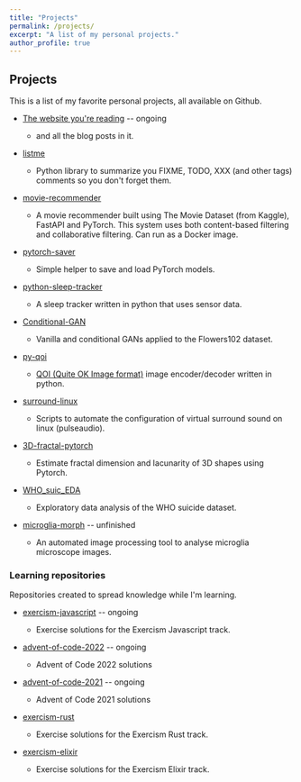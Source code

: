 ```yaml
---
title: "Projects"
permalink: /projects/
excerpt: "A list of my personal projects."
author_profile: true
---
```


## Projects

This is a list of my favorite personal projects, all available on Github.


- [The website you're reading](https://github.com/mathpn/mathpn.github.io) -- ongoing
  - and all the blog posts in it.
 

- [listme](https://github.com/mathpn/listme)
  - Python library to summarize you FIXME, TODO, XXX (and other tags) comments so you don't forget them.


- [movie-recommender](https://github.com/mathpn/movie-recommender)
  - A movie recommender built using The Movie Dataset (from Kaggle), FastAPI and PyTorch. This system uses both content-based filtering and collaborative filtering. Can run as a Docker image.


- [pytorch-saver](https://github.com/mathpn/pytorch-saver)
  - Simple helper to save and load PyTorch models.


- [python-sleep-tracker](https://github.com/mathpn/python-sleep-tracker)
  - A sleep tracker written in python that uses sensor data.


- [Conditional-GAN](https://github.com/mathpn/Conditional-GAN)
  - Vanilla and conditional GANs applied to the Flowers102 dataset.


- [py-qoi](https://github.com/mathpn/py-qoi)
  - [QOI (Quite OK Image format)](https://github.com/phoboslab/qoi) image encoder/decoder written in python.


- [surround-linux](https://github.com/mathpn/surround-linux)
  - Scripts to automate the configuration of virtual surround sound on linux (pulseaudio).


- [3D-fractal-pytorch](https://github.com/mathpn/3D-fractal-pytorch)
  - Estimate fractal dimension and lacunarity of 3D shapes using Pytorch.


- [WHO_suic_EDA](https://github.com/mathpn/WHO_suic_EDA)
  - Exploratory data analysis of the WHO suicide dataset.


- [microglia-morph](https://github.com/mathpn/microglia_morph) -- unfinished
  - An automated image processing tool to analyse microglia microscope images.


### Learning repositories

Repositories created to spread knowledge while I'm learning.


- [exercism-javascript](https://github.com/mathpn/exercism-javascript) -- ongoing
  - Exercise solutions for the Exercism Javascript track.


- [advent-of-code-2022](https://github.com/mathpn/advent-of-code-2022) -- ongoing
  - Advent of Code 2022 solutions


- [advent-of-code-2021](https://github.com/mathpn/advent-of-code-2021) -- ongoing
  - Advent of Code 2021 solutions


- [exercism-rust](https://github.com/mathpn/exercism-rust)
  - Exercise solutions for the Exercism Rust track.


- [exercism-elixir](https://github.com/mathpn/exercism-elixir)
  - Exercise solutions for the Exercism Elixir track.
